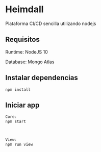 # Heimdall

Plataforma CI/CD sencilla utilizando nodejs


## Requisitos

Runtime: NodeJS 10

Database: Mongo Atlas 


## Instalar dependencias

```
npm install
```

## Iniciar app

``` javascript
Core: 
npm start



View:
npm run view
```




